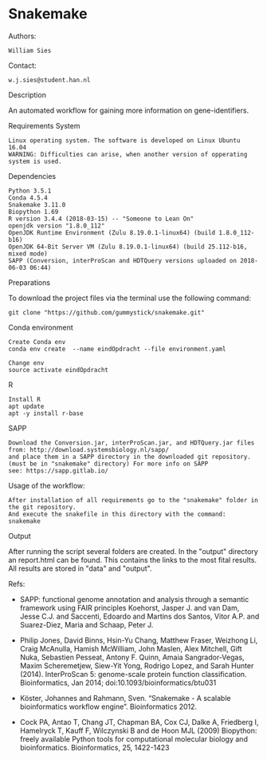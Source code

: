 # Snakemake

Authors:

    William Sies

Contact:

    w.j.sies@student.han.nl

Description

An automated workflow for gaining more information on gene-identifiers.

Requirements System

    Linux operating system. The software is developed on Linux Ubuntu 16.04
    WARNING: Difficulties can arise, when another version of opperating system is used.

Dependencies

    Python 3.5.1
    Conda 4.5.4
    Snakemake 3.11.0
    Biopython 1.69
    R version 3.4.4 (2018-03-15) -- "Someone to Lean On"
    openjdk version "1.8.0_112"
    OpenJDK Runtime Environment (Zulu 8.19.0.1-linux64) (build 1.8.0_112-b16)
    OpenJDK 64-Bit Server VM (Zulu 8.19.0.1-linux64) (build 25.112-b16, mixed mode)
    SAPP (Conversion, interProScan and HDTQuery versions uploaded on 2018-06-03 06:44)


Preparations

To download the project files via the terminal use the following command: 

    git clone "https://github.com/gummystick/snakemake.git"

Conda environment

    Create Conda env
    conda env create  --name eindOpdracht --file environment.yaml

    Change env
    source activate eindOpdracht

R

    Install R
    apt update
    apt -y install r-base

SAPP

    Download the Conversion.jar, interProScan.jar, and HDTQuery.jar files from: http://download.systemsbiology.nl/sapp/
    and place them in a SAPP directory in the downloaded git repository.(must be in "snakemake" directory) For more info on SAPP
    see: https://sapp.gitlab.io/
    
Usage of the workflow:

    After installation of all requirements go to the "snakemake" folder in the git repository.
    And execute the snakefile in this directory with the command: snakemake


Output

After running the script several folders are created. In the "output" directory an report.html can be found. This contains the links to the most fital results. All results are stored in "data" and "output".

Refs:
- SAPP: functional genome annotation and analysis through a semantic framework using FAIR principles
Koehorst, Jasper J. and van Dam, Jesse C.J. and Saccenti, Edoardo and Martins dos Santos, Vitor A.P. and Suarez-Diez, Maria and Schaap, Peter J.

- Philip Jones, David Binns, Hsin-Yu Chang, Matthew Fraser, Weizhong Li, Craig McAnulla, Hamish McWilliam, John Maslen, Alex Mitchell, Gift Nuka, Sebastien Pesseat, Antony F. Quinn, Amaia Sangrador-Vegas, Maxim Scheremetjew, Siew-Yit Yong, Rodrigo Lopez, and Sarah Hunter (2014). InterProScan 5: genome-scale protein function classification. Bioinformatics, Jan 2014; doi:10.1093/bioinformatics/btu031

- Köster, Johannes and Rahmann, Sven. “Snakemake - A scalable bioinformatics workflow engine”. Bioinformatics 2012.

- Cock PA, Antao T, Chang JT, Chapman BA, Cox CJ, Dalke A, Friedberg I, Hamelryck T, Kauff F, Wilczynski B and de Hoon MJL (2009) Biopython: freely available Python tools for computational molecular biology and bioinformatics. Bioinformatics, 25, 1422-1423
